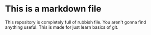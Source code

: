 # This is a markdown file
This repository is completely full of rubbish file.
You aren't gonna find anything useful. This is made for just learn basics of git.
